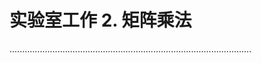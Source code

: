 # 实验室工作 2. 矩阵乘法

................................................................................................